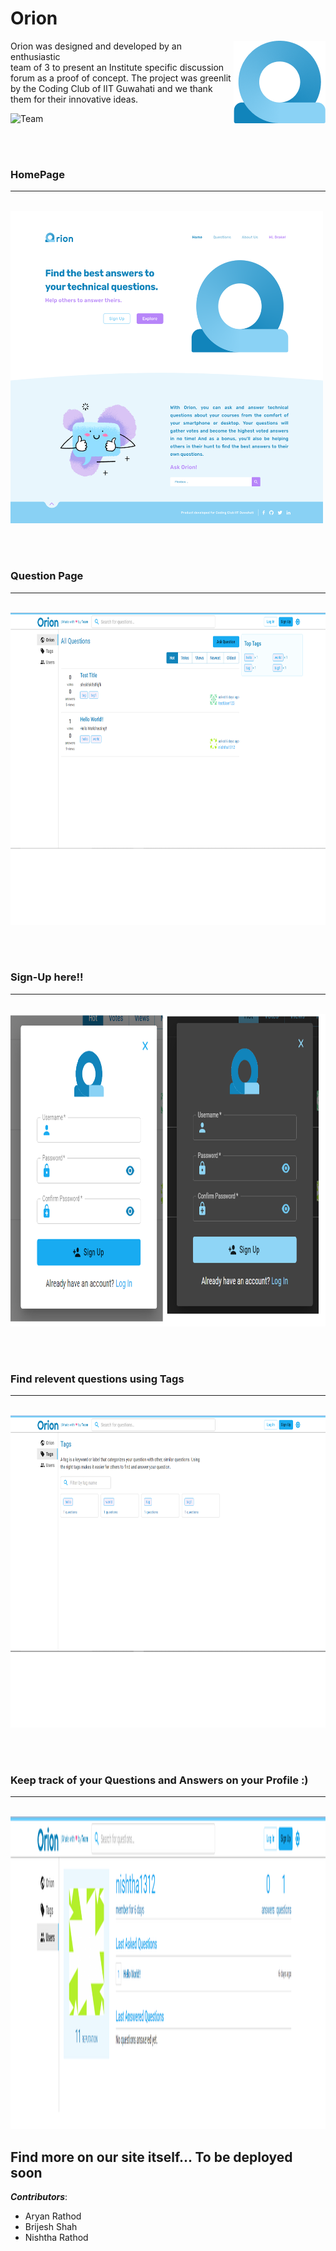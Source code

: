 <h1>Orion</h1>

<p> Orion was designed and developed<img src="/images/Photo.png" align="right"/> by an enthusiastic<br/> team of 3 to present an Institute specific discussion <br/>forum as a proof of concept. The project was greenlit<br/> by the Coding Club of IIT Guwahati and we thank<br/> them for their innovative ideas.</p>


![Team](https://user-images.githubusercontent.com/63869921/124461887-c723eb00-ddae-11eb-8319-7f4ca362e75f.gif)

<br/><br/>

<h3>HomePage </h3>
<hr>
<br/>
<img src="images/Home Page - Desktop.png" width="500px" height="500px"/>

<br/><br/>

<h3>Question Page</h3>
<hr>
<br/>
<img src="images/question.png"  height="500px"/>

<br/><br/>

<h3>Sign-Up here!!</h3>
<hr>
<br/>
<img src="images/signup.png"  height="500px"/>

<br/><br/>

<h3>Find relevent questions using Tags</h3>
<hr>
<br/>
<img src="images/tags.png"  height="500px"/>

<br/><br/>

<h3>Keep track of your Questions and Answers on your Profile :)</h3>
<hr>
<br/>
<img src="images/userPage.png"  height="500px"/>

<br/>

<h2>Find more on our site itself... To be deployed soon</h2>

***Contributors***:
</n>
- Aryan Rathod 
- Brijesh Shah
- Nishtha Rathod








